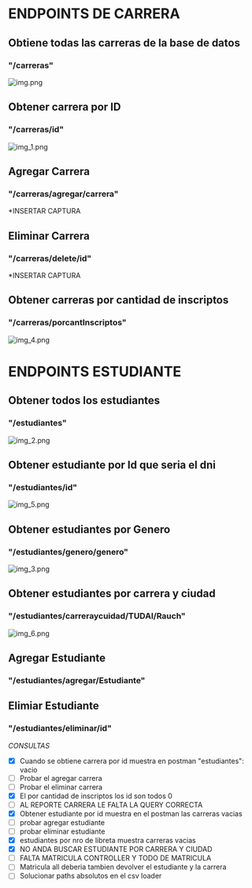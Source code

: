 
# ENDPOINTS DE CARRERA 


## Obtiene todas las carreras de la base de datos

### "/carreras"

![img.png](imagenes/img.png)


## Obtener carrera por ID
### "/carreras/id"
![img_1.png](imagenes/img_1.png)


## Agregar Carrera
### "/carreras/agregar/carrera"

*INSERTAR CAPTURA

## Eliminar Carrera
### "/carreras/delete/id"

*INSERTAR CAPTURA

## Obtener carreras por cantidad de inscriptos
### "/carreras/porcantInscriptos"

![img_4.png](imagenes/img_4.png)


# ENDPOINTS ESTUDIANTE

## Obtener todos los estudiantes
### "/estudiantes"

![img_2.png](imagenes/img_2.png)

## Obtener estudiante por Id que seria el dni
### "/estudiantes/id"

![img_5.png](imagenes/img_5.png)

## Obtener estudiantes por Genero
### "/estudiantes/genero/genero"
![img_3.png](imagenes/img_3.png)


## Obtener estudiantes por carrera y ciudad 
### "/estudiantes/carreraycuidad/TUDAI/Rauch"
![img_6.png](imagenes/img_6.png)

## Agregar Estudiante
### "/estudiantes/agregar/Estudiante"

## Elimiar Estudiante
### "/estudiantes/eliminar/id"

*CONSULTAS*

-[x] Cuando se obtiene carrera por id muestra en postman "estudiantes": vacio
-[ ] Probar el agregar carrera
-[ ] Probar el eliminar carrera
-[x] El por cantidad de inscriptos los id son todos 0
-[ ] AL REPORTE CARRERA LE FALTA LA QUERY CORRECTA
-[x] Obtener estudiante por id muestra en el postman las carreras vacias
-[ ] probar agregar estudiante
-[ ] probar eliminar estudiante
-[x] estudiantes por nro de libreta muestra carreras vacias
-[x] NO ANDA BUSCAR ESTUDIANTE POR CARRERA Y CIUDAD 
-[ ] FALTA MATRICULA CONTROLLER Y TODO DE MATRICULA
-[ ] Matricula all deberia tambien devolver el estudiante y la carrera
-[ ] Solucionar paths absolutos en el csv loader